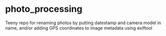# photo_processing
Teeny repo for renaming photos by putting datestamp and camera model in name, and/or adding GPS coordinates to image metadata using exiftool
